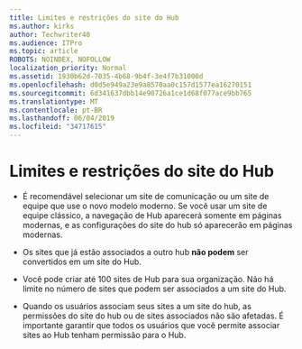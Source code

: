 ```yaml
---
title: Limites e restrições do site do Hub
ms.author: kirks
author: Techwriter40
ms.audience: ITPro
ms.topic: article
ROBOTS: NOINDEX, NOFOLLOW
localization_priority: Normal
ms.assetid: 1930b62d-7035-4b68-9b4f-3e4f7b31000d
ms.openlocfilehash: d0d5e949a23e9a8570aa0c157d1577ea16270151
ms.sourcegitcommit: 6d341637dbb14e90726a1ce1d68f077ace9bb765
ms.translationtype: MT
ms.contentlocale: pt-BR
ms.lasthandoff: 06/04/2019
ms.locfileid: "34717615"
---
```

# <a name="hub-site-limits-and-restrictions"></a>Limites e restrições do site do Hub

- É recomendável selecionar um site de comunicação ou um site de equipe que use o novo modelo moderno. Se você usar um site de equipe clássico, a navegação de Hub aparecerá somente em páginas modernas, e as configurações do site do hub só aparecerão em páginas modernas.

- Os sites que já estão associados a outro hub **não podem** ser convertidos em um site do Hub. 

- Você pode criar até 100 sites de Hub para sua organização. Não há limite no número de sites que podem ser associados a um site do Hub.

- Quando os usuários associam seus sites a um site do hub, as permissões do site do hub ou de sites associados não são afetadas. É importante garantir que todos os usuários que você permite associar sites ao Hub tenham permissão para o Hub.



